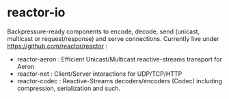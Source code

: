 # reactor-io

Backpressure-ready components to encode, decode, send (unicast, multicast or request/response) and serve connections. Currently live under https://github.com/reactor/reactor :
- reactor-aeron : Efficient Unicast/Multicast reactive-streams transport for Aeron
- reactor-net   : Client/Server interactions for UDP/TCP/HTTP
- reactor-codec : Reactive-Streams decoders/encoders (Codec) including compression, serialization and such.

